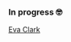 ### In progress 🤓

<div class="badge-base LI-profile-badge" data-locale="en_US" data-size="medium" data-theme="light" data-type="VERTICAL" data-vanity="eva-clark-637aa0232" data-version="v1"><a class="badge-base__link LI-simple-link" href="https://au.linkedin.com/in/eva-clark-637aa0232?trk=profile-badge">Eva Clark</a></div>
              
